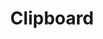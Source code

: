 ---
title: Clipboard
taxonomy:
    category:
        - docs
visible: true
highlight:
    enabled: false
---